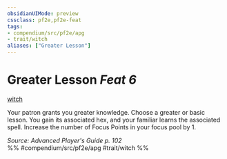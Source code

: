 ```yaml
---
obsidianUIMode: preview
cssclass: pf2e,pf2e-feat
tags:
- compendium/src/pf2e/apg
- trait/witch
aliases: ["Greater Lesson"]
---
```

# Greater Lesson  *Feat 6*  
[witch](Reference/Rules/Traits/witch-apg.md "Witch Class Trait")  


Your patron grants you greater knowledge. Choose a greater or basic lesson. You gain its associated hex, and your familiar learns the associated spell. Increase the number of Focus Points in your focus pool by 1.

*Source: Advanced Player's Guide p. 102*  
%% #compendium/src/pf2e/apg #trait/witch %%